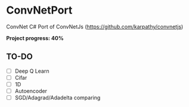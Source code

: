 # ConvNetPort
ConvNet C# Port of ConvNetJs (https://github.com/karpathy/convnetjs)


**Project progress: 40%**


## TO-DO
- [ ] Deep Q Learn
- [ ] Cifar
- [ ] 1D
- [ ] Autoencoder
- [ ] SGD/Adagrad/Adadelta comparing